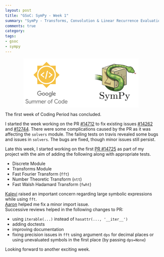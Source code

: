 ```yaml
---
layout: post
title: "GSoC: SymPy - Week 1"
summary: "SymPy - Transforms, Convolution & Linear Recurrence Evaluation"
comments: true
category:
tags:
- gsoc
- sympy
---
```


<img src="/files/gsoc-sympy.png" style="width:75%; height:75%; float:left; margin-left:60px;" />
<br clear="all" />

The first week of Coding Period has concluded.

I started the week working on the PR [#14712](https://github.com/sympy/sympy/pull/14712) to fix existing issues [#14262](https://github.com/sympy/sympy/issues/14262) and [#12744](https://github.com/sympy/sympy/issues/12744). There were some complications caused by the PR as it was affecting the `solvers` module. The failing tests on travis revealed some bugs and issues in `solvers`. The bugs are fixed, though minor issues still persist.

Late this week, I started working on the first [PR #14725](https://github.com/sympy/sympy/pull/14725) as part of my project with the aim of adding the following along with appropriate tests.
- Discrete Module
- Transforms Module
- Fast Fourier Transform (`fft`)
- Number Theoretic Transform (`ntt`)
- Fast Walsh Hadamard Transform (`fwht`)

[Kalevi](https://github.com/jksuom) raised an important concern regarding large symbolic expressions while using `fft`. <br>
[Aaron](https://github.com/asmeurer) helped me fix a minor import issue. <br>
Successive reviews helped in the following changes to PR:
- using `iterable(...)` instead of `hasattr(..., '__iter__')`
- adding doctests
- improving documentation
- fixing precision issues in `fft` using argument `dps` for decimal places or using unevaluated symbols in the first place (by passing `dps=None`)

Looking forward to another exciting week.
